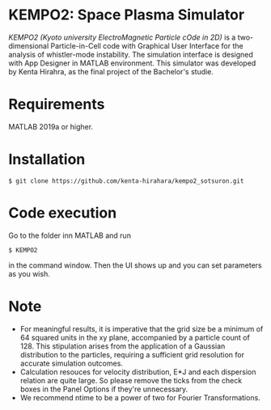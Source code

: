 # KEMPO2: Space Plasma Simulator

*KEMPO2 (Kyoto university ElectroMagnetic Particle cOde in 2D)* is a two-dimensional Particle-in-Cell code with Graphical User Interface for the analysis of whistler-mode instability. The simulation interface is designed with App Designer in MATLAB environment. This simulator was developed by Kenta Hirahra, as the final project of the Bachelor's studie.

# Requirements

MATLAB 2019a or higher.

# Installation

```
$ git clone https://github.com/kenta-hirahara/kempo2_sotsuron.git

```

# Code execution

Go to the folder inn MATLAB and run 
```
$ KEMPO2

```
in the command window. Then the UI shows up and you can set parameters as you wish.

# Note

 - For meaningful results, it is imperative that the grid size be a minimum of 64 squared units in the xy plane, accompanied by a particle count of 128. This stipulation arises from the application of a Gaussian distribution to the particles, requiring a sufficient grid resolution for accurate simulation outcomes.
 - Calculation resouces for velocity distribution, E\*J and each dispersion relation are quite large. So please remove the ticks from the check boxes in the Panel Options if they're unnecessary.
 - We recommend ntime to be a power of two for Fourier Transformations.
